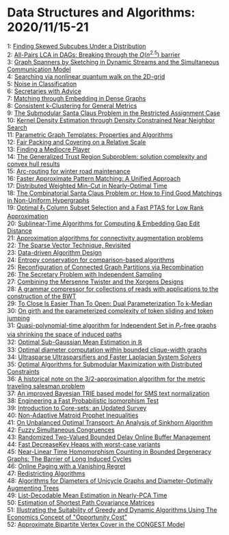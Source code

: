 # Data Structures and Algorithms: 2020/11/15-21  
1: [Finding Skewed Subcubes Under a Distribution](https://doi.org/10.48550/arXiv.1911.07378)  
2: [All-Pairs LCA in DAGs: Breaking through the $O(n^{2.5})$ barrier](https://doi.org/10.48550/arXiv.2007.08914)  
3: [Graph Spanners by Sketching in Dynamic Streams and the Simultaneous  Communication Model](https://doi.org/10.48550/arXiv.2007.14204)  
4: [Searching via nonlinear quantum walk on the 2D-grid](https://doi.org/10.48550/arXiv.2009.07800)  
5: [Noise in Classification](https://doi.org/10.48550/arXiv.2010.05080)  
6: [Secretaries with Advice](https://doi.org/10.48550/arXiv.2011.06726)  
7: [Matching through Embedding in Dense Graphs](https://doi.org/10.48550/arXiv.2011.06767)  
8: [Consistent k-Clustering for General Metrics](https://doi.org/10.48550/arXiv.2011.06888)  
9: [The Submodular Santa Claus Problem in the Restricted Assignment Case](https://doi.org/10.48550/arXiv.2011.06939)  
10: [Kernel Density Estimation through Density Constrained Near Neighbor  Search](https://doi.org/10.48550/arXiv.2011.06997)  
11: [Parametric Graph Templates: Properties and Algorithms](https://doi.org/10.48550/arXiv.2011.07001)  
12: [Fair Packing and Covering on a Relative Scale](https://doi.org/10.48550/arXiv.1808.02517)  
13: [Finding a Mediocre Player](https://doi.org/10.48550/arXiv.1901.09017)  
14: [The Generalized Trust Region Subproblem: solution complexity and convex  hull results](https://doi.org/10.48550/arXiv.1907.08843)  
15: [Arc-routing for winter road maintenance](https://doi.org/10.48550/arXiv.2001.08416)  
16: [Faster Approximate Pattern Matching: A Unified Approach](https://doi.org/10.48550/arXiv.2004.08350)  
17: [Distributed Weighted Min-Cut in Nearly-Optimal Time](https://doi.org/10.48550/arXiv.2004.09129)  
18: [The Combinatorial Santa Claus Problem or: How to Find Good Matchings in  Non-Uniform Hypergraphs](https://doi.org/10.48550/arXiv.2007.09116)  
19: [Optimal $\ell_1$ Column Subset Selection and a Fast PTAS for Low Rank  Approximation](https://doi.org/10.48550/arXiv.2007.10307)  
20: [Sublinear-Time Algorithms for Computing & Embedding Gap Edit Distance](https://doi.org/10.48550/arXiv.2007.12762)  
21: [Approximation algorithms for connectivity augmentation problems](https://doi.org/10.48550/arXiv.2009.13257)  
22: [The Sparse Vector Technique, Revisited](https://doi.org/10.48550/arXiv.2010.00917)  
23: [Data-driven Algorithm Design](https://doi.org/10.48550/arXiv.2011.07177)  
24: [Entropy conservation for comparison-based algorithms](https://doi.org/10.48550/arXiv.2011.07278)  
25: [Reconfiguration of Connected Graph Partitions via Recombination](https://doi.org/10.48550/arXiv.2011.07378)  
26: [The Secretary Problem with Independent Sampling](https://doi.org/10.48550/arXiv.2011.07869)  
27: [Combining the Mersenne Twister and the Xorgens Designs](https://doi.org/10.48550/arXiv.2011.07963)  
28: [A grammar compressor for collections of reads with applications to the  construction of the BWT](https://doi.org/10.48550/arXiv.2011.07999)  
29: [To Close Is Easier Than To Open: Dual Parameterization To k-Median](https://doi.org/10.48550/arXiv.2011.08083)  
30: [On girth and the parameterized complexity of token sliding and token  jumping](https://doi.org/10.48550/arXiv.2007.01673)  
31: [Quasi-polynomial-time algorithm for Independent Set in $P_t$-free graphs  via shrinking the space of induced paths](https://doi.org/10.48550/arXiv.2009.13494)  
32: [Optimal Sub-Gaussian Mean Estimation in $\mathbb{R}$](https://doi.org/10.48550/arXiv.2011.08384)  
33: [Optimal diameter computation within bounded clique-width graphs](https://doi.org/10.48550/arXiv.2011.08448)  
34: [Ultrasparse Ultrasparsifiers and Faster Laplacian System Solvers](https://doi.org/10.48550/arXiv.2011.08806)  
35: [Optimal Algorithms for Submodular Maximization with Distributed  Constraints](https://doi.org/10.48550/arXiv.1909.13676)  
36: [A historical note on the 3/2-approximation algorithm for the metric  traveling salesman problem](https://doi.org/10.48550/arXiv.2004.02437)  
37: [An improved Bayesian TRIE based model for SMS text normalization](https://doi.org/10.48550/arXiv.2008.01297)  
38: [Engineering a Fast Probabilistic Isomorphism Test](https://doi.org/10.48550/arXiv.2011.09375)  
39: [Introduction to Core-sets: an Updated Survey](https://doi.org/10.48550/arXiv.2011.09384)  
40: [Non-Adaptive Matroid Prophet Inequalities](https://doi.org/10.48550/arXiv.2011.09406)  
41: [On Unbalanced Optimal Transport: An Analysis of Sinkhorn Algorithm](https://doi.org/10.48550/arXiv.2002.03293)  
42: [Fuzzy Simultaneous Congruences](https://doi.org/10.48550/arXiv.2002.07746)  
43: [Randomized Two-Valued Bounded Delay Online Buffer Management](https://doi.org/10.48550/arXiv.2004.14715)  
44: [Fast DecreaseKey Heaps with worst-case variants](https://doi.org/10.48550/arXiv.2010.02507)  
45: [Near-Linear Time Homomorphism Counting in Bounded Degeneracy Graphs: The  Barrier of Long Induced Cycles](https://doi.org/10.48550/arXiv.2010.08083)  
46: [Online Paging with a Vanishing Regret](https://doi.org/10.48550/arXiv.2011.09439)  
47: [Redistricting Algorithms](https://doi.org/10.48550/arXiv.2011.09504)  
48: [Algorithms for Diameters of Unicycle Graphs and Diameter-Optimally  Augmenting Trees](https://doi.org/10.48550/arXiv.2011.09591)  
49: [List-Decodable Mean Estimation in Nearly-PCA Time](https://doi.org/10.48550/arXiv.2011.09973)  
50: [Estimation of Shortest Path Covariance Matrices](https://doi.org/10.48550/arXiv.2011.09986)  
51: [Illustrating the Suitability of Greedy and Dynamic Algorithms Using The  Economics Concept of "Opportunity Cost"](https://doi.org/10.48550/arXiv.2011.10004)  
52: [Approximate Bipartite Vertex Cover in the CONGEST Model](https://doi.org/10.48550/arXiv.2011.10014)  